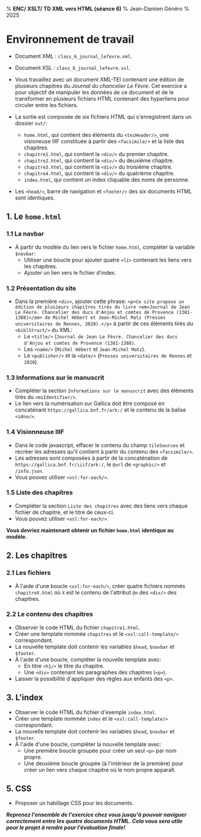 % __ENC/ XSLT/ TD XML vers HTML (séance 6)__
% Jean-Damien Généro
% 2025

# Environnement de travail

- Document XML : `class_6_journal_lefevre.xml`.

- Document XSL : `class_6_journal_lefevre.xsl`.

- Vous travaillez avec un document XML-TEI contenant une édition de plusieurs chapitres du *Journal du chancelier Le Fèvre*. Cet exercice a pour objectif de manipuler les données de ce document et de le transformer en plusieurs fichiers HTML contenant des hyperliens pour circuler entre les fichiers.

- La sortie est composée de six fichiers HTML qui s'enregistrent dans un dossier `out/`:
  - `home.html`, qui contient des éléments du `<teiHeader/>`, une visioneuse IIIF constituée à partir des `<facsimile/>` et la liste des chapitres.
  - `chapitre1.html`, qui contient la `<div/>` du premier chapitre.
  - `chapitre2.html`, qui contient la `<div/>` du deuxième chapitre.
  - `chapitre3.html`, qui contient la `<div/>` du troisième chapitre.
  - `chapitre4.html`, qui contient la `<div/>` du quatrième chapitre.
  - `index.html`, qui contient un index cliquable des noms de personne.
- Les `<head/>`, barre de navigation et `<footer/>` des six documents HTML sont identiques.

## 1. Le `home.html`

### 1.1 La navbar

- À partir du modèle du lien vers le fichier `home.html`, compléter la variable `$navbar`:
  - Utiliser une boucle pour ajouter quatre `<li>` contenant les liens vers les chapitres.
  - Ajouter un lien vers le fichier d'index.

### 1.2 Présentation du site

- Dans la première `<div>`, ajouter cette phrase: `<p>Ce site propose un édition de plusieurs chapitres tirés du livre <em>Journal de Jean Le Fèvre. Chancelier des ducs d'Anjou et comtes de Provence (1381-1388)</em> de Michel Hébert et Jean-Michel Matz (Presses universitaires de Rennes, 2020).</p>` à partir de ces éléments tirés du `<biblStruct/>` du XML:
  - Le `<title/>` (`Journal de Jean Le Fèvre. Chancelier des ducs d'Anjou et comtes de Provence (1381-1388)`.
  - Les `<name/>` (`Michel Hébert` et `Jean-Michel Matz`).
  - Le `<publisher/>` et la `<date/>` (`Presses universitaires de Rennes` et `2020`).

### 1.3 Informations sur le manuscrit

- Compléter la section `Informations sur le manuscrit` avec des éléments tirés du `<msIdentifier/>`.
- Le lien vers la numérisation sur Gallica doit être composé en concaténant `https://gallica.bnf.fr/ark:/` et le contenu de la balise `<idno/>`.

### 1.4 Visionneuse IIIF

- Dans le code javascript, effacer le contenu du champ `tileSources` et recréer les adresses qu'il contient à partir du contenu des `<facsimile/>`.
- Les adresses sont composées à partir de la concaténation de `https://gallica.bnf.fr/iiif/ark:/`, le `@url` de `<graphic/>` et `/info.json`.
- Vous pouvez utiliser `<xsl:for-each/>`.

### 1.5 Liste des chapitres

- Compléter la section `Liste des chapitres` avec des liens vers chaque fichier de chapitre, et le titre de ceux-ci.
- Vous pouvez utiliser `<xsl:for-each/>`.

**Vous devriez maintenant obtenir un fichier `home.html` identique au modèle.**

## 2. Les chapitres

### 2.1 Les fichiers

- À l'aide d'une boucle `<xsl:for-each/>`, créer quatre fichiers nommés `chapitreX.html` où `X` est le contenu de l'attribut `@n` des `<div/>` des chapitres.

### 2.2 Le contenu des chapitres

- Observer le code HTML du fichier `chapitre1.html`.
- Créer une template nommée `chapitres` et le `<xsl:call-template/>` correspondant.
- La nouvelle template doit contenir les variables `$head`, `$navbar` et `$footer`.
- À l'aide d'une boucle, compléter la nouvelle template avec:
  - En titre `<h1/>` le titre du chapitre.
  - Une `<div>` contenant les paragraphes des chapitres (`<p>`).
- Laisser la possibilité d'appliquer des règles aux enfants des `<p>`.

## 3. L'index

- Observer le code HTML du fichier d'exemple `index.html`.
- Créer une template nommée `index` et le `<xsl:call-template/>` correspondant.
- La nouvelle template doit contenir les variables `$head`, `$navbar` et `$footer`.
- À l'aide d'une boucle, compléter la nouvelle template avec:
  - Une première boucle groupée pour créer un seul `<p>` par nom propre.
  - Une deuxième boucle groupée (à l'intérieur de la première) pour créer un lien vers chaque chapitre où le nom propre apparaît.

## 5. CSS

- Proposer un habillage CSS pour les documents.

**_Reprenez l'ensemble de l'exercice chez vous jusqu'à pouvoir naviguer correctement entre les quatre documents HTML. Cela vous sera utile pour le projet à rendre pour l'évaluation finale!_**